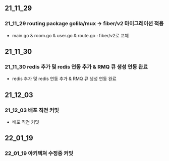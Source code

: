 ## 21_11_29
### 21_11_29 routing package golila/mux -> fiber/v2 마이그레이션 적용
 - main.go & room.go & user.go & route.go : fiber/v2로 교체
 
## 21_11_30
### 21_11_30 redis 추가 및 redis 연동 추가 & RMQ 큐 생성 연동 완료
 - redis 추가 및 redis 연동 추가 & RMQ 큐 생성 연동 완료

## 21_12_03
### 21_12_03 배포 직전 커밋
 - 배포 직전 커밋

## 22_01_19
### 22_01_19 아키텍쳐 수정중 커밋
